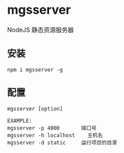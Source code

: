 # mgsserver

NodeJS 静态资源服务器

## 安装

```
npm i mgsserver -g
```

## 配置

```
mgsserver [option]

EXAMPLE:
mgsserver -p 4000     	端口号
mgsserver -h localhost    主机名
mgsserver -d static   	运行项目的目录
```
